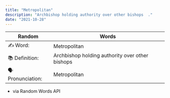 ```yaml
---
title: "Metropolitan"
description: "Archbishop holding authority over other bishops  ."
date: "2021-10-28"
---
```


| Random | Words |
| ----------- | ----------- |
✍️ Word: | Metropolitan
📚 Definition: | Archbishop holding authority over other bishops  
🗣 Pronunciation: | Metropolitan

- via Random Words API